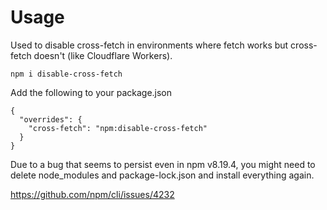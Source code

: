 # Usage

Used to disable cross-fetch in environments where fetch works but cross-fetch doesn't (like Cloudflare Workers).

```
npm i disable-cross-fetch
```


Add the following to your package.json

```
{
  "overrides": {
    "cross-fetch": "npm:disable-cross-fetch"
  }
}
```

Due to a bug that seems to persist even in npm v8.19.4, you might need to delete node_modules and package-lock.json and install everything again.

https://github.com/npm/cli/issues/4232